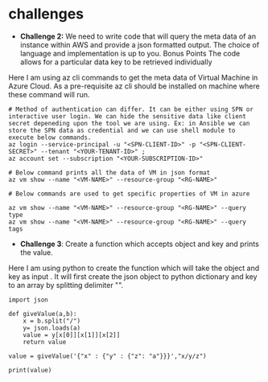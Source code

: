 # challenges


- **Challenge 2:** We need to write code that will query the meta data of an instance within AWS and provide a
json formatted output. The choice of language and implementation is up to you.
Bonus Points
The code allows for a particular data key to be retrieved individually

Here I am using az cli commands to get the meta data of Virtual Machine in Azure Cloud. As a pre-requisite az cli should be installed on machine where these command will run.

```
# Method of authentication can differ. It can be either using SPN or interactive user login. We can hide the sensitive data like client secret depeneding upon the tool we are using. Ex: in Ansible we can store the SPN data as credential and we can use shell module to execute below commands.
az login --service-principal -u "<SPN-CLIENT-ID>" -p "<SPN-CLIENT-SECRET>" --tenant "<YOUR-TENANT-ID>" ;
az account set --subscription "<YOUR-SUBSCRIPTION-ID>"

# Below command prints all the data of VM in json format
az vm show --name "<VM-NAME>" --resource-group "<RG-NAME>"

# Below commands are used to get specific properties of VM in azure

az vm show --name "<VM-NAME>" --resource-group "<RG-NAME>" --query type
az vm show --name "<VM-NAME>" --resource-group "<RG-NAME>" --query tags
```

- **Challenge 3**: Create a function which accepts object and key and prints the value.

Here I am using python to create the function which will take the object and key as input . It will first create the json object to python dictionary and key to an array by splitting delimiter "\".


```
import json

def giveValue(a,b):
    x = b.split("/")
    y= json.loads(a)
    value = y[x[0]][x[1]][x[2]]
    return value
    
value = giveValue('{"x" : {"y" : {"z": "a"}}}',"x/y/z")

print(value)
```
